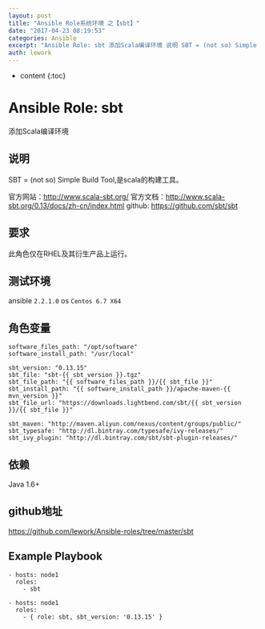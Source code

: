 ```yaml
---
layout: post
title: "Ansible Role系统环境 之【sbt】"
date: "2017-04-23 08:19:53"
categories: Ansible
excerpt: "Ansible Role: sbt 添加Scala编译环境 说明 SBT = (not so) Simple Build Tool,是scala..."
auth: lework
---
```

* content
{:toc}

# Ansible Role: sbt

添加Scala编译环境

## 说明
SBT = (not so) Simple Build Tool,是scala的构建工具。

官方网站：http://www.scala-sbt.org/
官方文档：http://www.scala-sbt.org/0.13/docs/zh-cn/index.html
github: https://github.com/sbt/sbt

## 要求

此角色仅在RHEL及其衍生产品上运行。

## 测试环境

ansible `2.2.1.0`
os `Centos 6.7 X64`

## 角色变量
	software_files_path: "/opt/software"
	software_install_path: "/usr/local"

	sbt_version: "0.13.15"
	sbt_file: "sbt-{{ sbt_version }}.tgz"
	sbt_file_path: "{{ software_files_path }}/{{ sbt_file }}"
	sbt_install_path: "{{ software_install_path }}/apache-maven-{{ mvn_version }}"
	sbt_file_url: "https://downloads.lightbend.com/sbt/{{ sbt_version }}/{{ sbt_file }}"

	sbt_maven: "http://maven.aliyun.com/nexus/content/groups/public/"
	sbt_typesafe: "http://dl.bintray.com/typesafe/ivy-releases/"
	sbt_ivy_plugin: "http://dl.bintray.com/sbt/sbt-plugin-releases/"


## 依赖

Java 1.6+

## github地址
https://github.com/lework/Ansible-roles/tree/master/sbt

## Example Playbook

    - hosts: node1
      roles:
        - sbt
	
	- hosts: node1
      roles:
        - { role: sbt, sbt_version: '0.13.15' }
